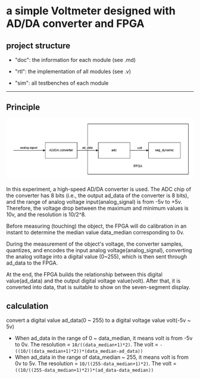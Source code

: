 # a simple Voltmeter designed with AD/DA converter and FPGA
## project structure
- "doc": the information for each module (see .md)

- "rtl": the implementation of all modules (see .v)

- "sim": all testbenches of each module

***
## Principle

![a_simple_voltmeter_module](https://github.com/KaihaoYuHW/Verilog_a-simple-Voltmeter/blob/main/doc/a_simple_voltmeter_module.png)

In this experiment, a high-speed AD/DA converter is used. The ADC chip of the converter has 8 bits (i.e., the output ad_data of the converter is 8 bits), and the range of analog voltage input(analog_signal) is from -5v to +5v. Therefore, the voltage drop between the maximum and minimum values is 10v, and the resolution is 10/2^8. 

Before measuring (touching) the object, the FPGA will do calibration in an instant to determine the median value data_median corresponding to 0v.

During the measurement of the object's voltage, the converter samples, quantizes, and encodes the input analog voltage(analog_signal), converting the analog voltage into a digital value (0~255), which is then sent through ad_data to the FPGA. 

At the end, the FPGA builds the relationship between this digital value(ad_data) and the output digital voltage value(volt). After that, it is converted into data, that is suitable to show on the seven-segment display.

## calculation

convert a digital value ad_data(0 ~ 255) to a digital voltage value volt(-5v ~ 5v)

- When ad_data in the range of 0 ~ data_median, it means volt is from -5v to 0v. The resolution = `10/((data_median+1)*2)`. The volt = `-((10/((data_median+1)*2))*(data_median-ad_data))`
- When ad_data in the range of data_median ~ 255, it means volt is from 0v to 5v. The resolution = `10/((255-data_median+1)*2)`. The volt = `((10/((255-data_median+1)*2))*(ad_data-data_median))`
